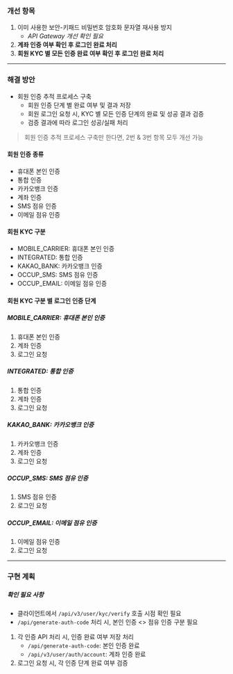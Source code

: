 ### 개선 항목
1. 이미 사용한 보안-키패드 비밀번호 암호화 문자열 재사용 방지
	- *API Gateway 개선 확인 필요*
2. **계좌 인증 여부 확인 후 로그인 완료 처리**
3. **회원 KYC 별 모든 인증 완료 여부 확인 후 로그인 완료 처리**

----

### 해결 방안
- 회원 인증 추적 프로세스 구축
	- 회원 인증 단계 별 완료 여부 및 결과 저장
	- 회원 로그인 요청 시, KYC 별 모든 인증 단계의 완료 및 성공 결과 검증
	- 검증 결과에 따라 로그인 성공/실패 처리

> 회원 인증 추적 프로세스 구축만 한다면, 2번 & 3번 항목 모두 개선 가능

#### 회원 인증 종류
- 휴대폰 본인 인증
- 통합 인증
- 카카오뱅크 인증
- 계좌 인증
- SMS 점유 인증
- 이메일 점유 인증

#### 회원 KYC 구분
- MOBILE_CARRIER: 휴대폰 본인 인증
- INTEGRATED: 통합 인증
- KAKAO_BANK: 카카오뱅크 인증
- OCCUP_SMS: SMS 점유 인증
- OCCUP_EMAIL: 이메일 점유 인증

#### 회원 KYC 구분 별 로그인 인증 단계

##### MOBILE_CARRIER: 휴대폰 본인 인증
1. 휴대폰 본인 인증
2. 계좌 인증
3. 로그인 요청
##### INTEGRATED: 통합 인증
1. 통합 인증
2. 계좌 인증
3. 로그인 요청
#####  KAKAO_BANK: 카카오뱅크 인증
1. 카카오뱅크 인증
2. 계좌 인증
3. 로그인 요청
#####  OCCUP_SMS: SMS 점유 인증
1. SMS 점유 인증
2. 로그인 요청
#####  OCCUP_EMAIL: 이메일 점유 인증
1. 이메일 점유 인증
2. 로그인 요청

----

### 구현 계획

##### 확인 필요 사항
- 클라이언트에서 `/api/v3/user/kyc/verify` 호출 시점 확인 필요
- `/api/generate-auth-code` 처리 시, 본인 인증 <> 점유 인증 구분 필요

1. 각 인증 API 처리 시, 인증 완료 여부 저장 처리
	- `/api/generate-auth-code`: 본인 인증 완료
	- `/api/v3/user/auth/account`: 계좌 인증 완료
2. 로그인 요청 시, 각 인증 단계 완료 여부 검증